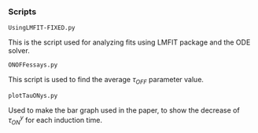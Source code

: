 ### Scripts

`UsingLMFIT-FIXED.py`

This is the script used for analyzing fits using LMFIT package and the ODE solver. 

`ONOFFessays.py`

This script is used to find the average $\tau_{OFF}$ parameter value.

`plotTauONys.py`

Used to make the bar graph used in the paper, to show the decrease of $\tau_{ON}^y$ for each induction time.

